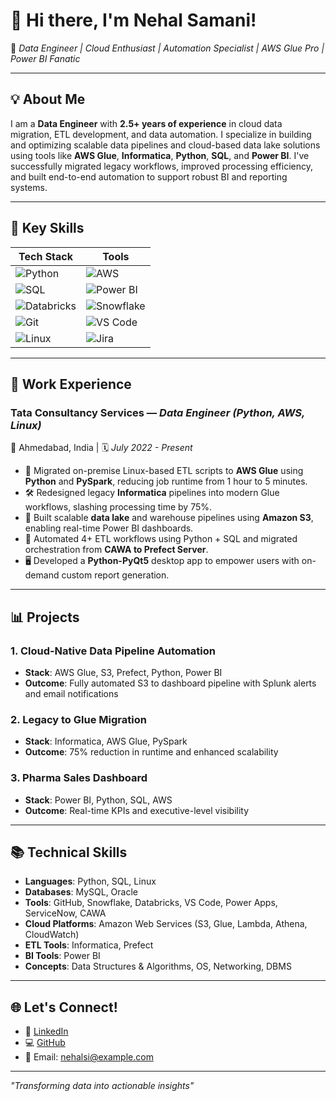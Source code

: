# 👋 Hi there, I'm Nehal Samani!

🚀 *Data Engineer | Cloud Enthusiast | Automation Specialist | AWS Glue Pro | Power BI Fanatic*

---

## 💡 About Me

I am a **Data Engineer** with **2.5+ years of experience** in cloud data migration, ETL development, and data automation. I specialize in building and optimizing scalable data pipelines and cloud-based data lake solutions using tools like **AWS Glue**, **Informatica**, **Python**, **SQL**, and **Power BI**. I've successfully migrated legacy workflows, improved processing efficiency, and built end-to-end automation to support robust BI and reporting systems.

---

## 🧠 Key Skills

| Tech Stack | Tools |
|------------|-------|
| ![Python](https://img.shields.io/badge/-Python-3776AB?style=flat-square&logo=python&logoColor=white) | ![AWS](https://img.shields.io/badge/-Amazon%20Web%20Services-232F3E?style=flat-square&logo=amazon-aws&logoColor=white) |
| ![SQL](https://img.shields.io/badge/-SQL-4479A1?style=flat-square&logo=postgresql&logoColor=white) | ![Power BI](https://img.shields.io/badge/-Power%20BI-F2C811?style=flat-square&logo=powerbi&logoColor=black) |
| ![Databricks](https://img.shields.io/badge/-Databricks-E9730F?style=flat-square&logo=databricks&logoColor=white) | ![Snowflake](https://img.shields.io/badge/-Snowflake-29B5E8?style=flat-square&logo=snowflake&logoColor=white) |
| ![Git](https://img.shields.io/badge/-Git-F05032?style=flat-square&logo=git&logoColor=white) | ![VS Code](https://img.shields.io/badge/-VS%20Code-007ACC?style=flat-square&logo=visual-studio-code&logoColor=white) |
| ![Linux](https://img.shields.io/badge/-Linux-FCC624?style=flat-square&logo=linux&logoColor=black) | ![Jira](https://img.shields.io/badge/-Jira-0052CC?style=flat-square&logo=jira&logoColor=white) |

---

## 🏢 Work Experience

### Tata Consultancy Services — *Data Engineer (Python, AWS, Linux)*  
📍 Ahmedabad, India | 🗓️ *July 2022 - Present*

- 🚀 Migrated on-premise Linux-based ETL scripts to **AWS Glue** using **Python** and **PySpark**, reducing job runtime from 1 hour to 5 minutes.
- 🛠️ Redesigned legacy **Informatica** pipelines into modern Glue workflows, slashing processing time by 75%.
- 🌊 Built scalable **data lake** and warehouse pipelines using **Amazon S3**, enabling real-time Power BI dashboards.
- 🤖 Automated 4+ ETL workflows using Python + SQL and migrated orchestration from **CAWA to Prefect Server**.
- 🖥️ Developed a **Python-PyQt5** desktop app to empower users with on-demand custom report generation.

---

## 📊 Projects

### 1. **Cloud-Native Data Pipeline Automation**
- **Stack**: AWS Glue, S3, Prefect, Python, Power BI
- **Outcome**: Fully automated S3 to dashboard pipeline with Splunk alerts and email notifications

### 2. **Legacy to Glue Migration**
- **Stack**: Informatica, AWS Glue, PySpark
- **Outcome**: 75% reduction in runtime and enhanced scalability

### 3. **Pharma Sales Dashboard**
- **Stack**: Power BI, Python, SQL, AWS
- **Outcome**: Real-time KPIs and executive-level visibility

---

## 📚 Technical Skills

- **Languages**: Python, SQL, Linux
- **Databases**: MySQL, Oracle
- **Tools**: GitHub, Snowflake, Databricks, VS Code, Power Apps, ServiceNow, CAWA
- **Cloud Platforms**: Amazon Web Services (S3, Glue, Lambda, Athena, CloudWatch)
- **ETL Tools**: Informatica, Prefect
- **BI Tools**: Power BI
- **Concepts**: Data Structures & Algorithms, OS, Networking, DBMS

---

## 🌐 Let's Connect!

- 🔗 [LinkedIn](#)
- 💻 [GitHub](https://github.com/nehalsi)
- 📧 Email: [nehalsi@example.com](mailto:nehalsi@example.com)

---

_"Transforming data into actionable insights"_